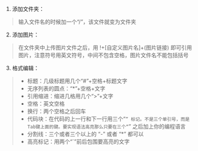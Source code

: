 1. 添加文件夹：  
>输入文件名的时候加一个“/”，该文件就变为文件夹  
2. 添加图片：  
>在文件夹中上传图片文件之后，用 !+[自定义图片名]+(图片链接) 即可引用图片，注意符号用英文符号，中间不包含空格，图片文件名不能包括括号  
3. 格式编辑：  
>* 标题：几级标题用几个“#”+空格+标题文字  
>* 无序列表的圆点：“*”+空格+文字  
>* 引用缩进：缩进几格用几个“>”+文字
>* 空格：英文空格
>* 换行：两个空格之后回车  
>* 代码块：在代码的上一行和下一行用三个“`” 标记。不是三个单引号，而是Tab键上面的键。要实现语法高亮那么只要在三个“`” 之后加上你的编程语言  
>* 分割线：三个或者三个以上的 “-” 或者 “*” 都可以  
>* 高亮标记：用两个“`”前后包围要高亮的文字

